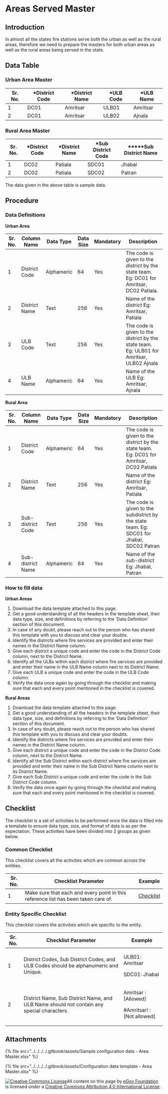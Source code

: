# Areas Served Master

## Introduction <a href="#introduction" id="introduction"></a>

In almost all the states fire stations serve both the urban as well as the rural areas, therefore we need to prepare the masters for both urban areas as well as the rural areas being served in the state.

## Data Table <a href="#data-table" id="data-table"></a>

### Urban Area Master <a href="#urban-area-master" id="urban-area-master"></a>

| Sr. No. | \*District Code | \*District Name | \*ULB Code | \*ULB Name |
| ------- | --------------- | --------------- | ---------- | ---------- |
| 1       | DC01            | Amritsar        | ULB01      | Amritsar   |
| 2       | DC01            | Amritsar        | ULB02      | Ajnala     |

### Rural Area Master <a href="#rural-area-master" id="rural-area-master"></a>

| Sr. No. | \*District Code | \*District Name | \*Sub District Code | \*\*\*\*\*Sub District Name |
| ------- | --------------- | --------------- | ------------------- | --------------------------- |
| 1       | DC02            | Patiala         | SDC01               | Jhabal                      |
| 2       | DC02            | Patiala         | SDC02               | Patran                      |

The data given in the above table is sample data.

## Procedure <a href="#procedure" id="procedure"></a>

### Data Definitions <a href="#data-definitions" id="data-definitions"></a>

**Urban Area**

| Sr. No. | Column Name   | Data Type  | Data Size | Mandatory | Description                                                                               |
| ------- | ------------- | ---------- | --------- | --------- | ----------------------------------------------------------------------------------------- |
| 1       | District Code | Alphameric | 64        | Yes       | The code is given to the district by the state team. Eg: DC01 for Amritsar, DC02 Patiala. |
| 2       | District Name | Text       | 256       | Yes       | Name of the district Eg: Amritsar, Patiala                                                |
| 3       | ULB Code      | Text       | 256       | Yes       | The code is given to the district by the state team. Eg: ULB01 for Amritsar, ULB02 Ajnala |
| 4       | ULB Name      | Alphameric | 64        | Yes       | Name of the ULB Eg: Amritsar, Ajnala                                                      |

**Rural Area**

| Sr. No. | Column Name       | Data Type  | Data Size | Mandatory | Description                                                                                |
| ------- | ----------------- | ---------- | --------- | --------- | ------------------------------------------------------------------------------------------ |
| 1       | District Code     | Alphameric | 64        | Yes       | The code is given to the district by the state team. Eg: DC01 for Amritsar, DC02 Patiala   |
| 2       | District Name     | Text       | 256       | Yes       | Name of the district Eg: Amritsar, Patiala                                                 |
| 3       | Sub-district Code | Text       | 256       | Yes       | The code is given to the subdistrict by the state team. Eg: SDC01 for Jhabal, SDC02 Patran |
| 4       | Sub-district Name | Alphameric | 64        | Yes       | Name of the sub-district Eg: Jhabal, Patran                                                |

### How to fill data <a href="#how-to-fill-data" id="how-to-fill-data"></a>

**Urban Areas**

1. Download the data template attached to this page.
2. Get a good understanding of all the headers in the template sheet, their data type, size, and definitions by referring to the ‘Data Definition’ section of this document.
3. In case of any doubt, please reach out to the person who has shared this template with you to discuss and clear your doubts.
4. Identify the districts where fire services are provided and enter their names in the District Name column.
5. Give each district a unique code and enter the code in the District Code column, next to the District Name.
6. Identify all the ULBs within each district where fire services are provided and enter their name in the ULB Name column next to its District Name.
7. Give each ULB a unique code and enter the code in the ULB Code column.
8. Verify the data once again by going through the checklist and making sure that each and every point mentioned in the checklist is covered.

**Rural Areas**

1. Download the data template attached to this page.
2. Get a good understanding of all the headers in the template sheet, their data type, size, and definitions by referring to the ‘Data Definition’ section of this document.
3. In case of any doubt, please reach out to the person who has shared this template with you to discuss and clear your doubts.
4. Identify the districts where fire services are provided and enter their names in the District Name column.
5. Give each district a unique code and enter the code in the District Code column, next to the District Name.
6. Identify all the Sub District within each district where fire services are provided and enter their name in the Sub District Name column next to its District Name.
7. Give each Sub District a unique code and enter the code in the Sub District Code column.
8. Verify the data once again by going through the checklist and making sure that each and every point mentioned in the checklist is covered.

## Checklist <a href="#checklist" id="checklist"></a>

The checklist is a set of activities to be performed once the data is filled into a template to ensure data type, size, and format of data is as per the expectation. These activities have been divided into 2 groups as given below.

### Common Checklist <a href="#common-checklist" id="common-checklist"></a>

This checklist covers all the activities which are common across the entities.

| Sr. No. | Checklist Parameter                                                                | Example                                                                                     |
| ------- | ---------------------------------------------------------------------------------- | ------------------------------------------------------------------------------------------- |
| 1       | Make sure that each and every point in this reference list has been taken care of. | ​[Checklist](https://digit-discuss.atlassian.net/wiki/spaces/DO/pages/502203140/Checklist)​ |

### Entity Specific Checklist <a href="#entity-specific-checklist" id="entity-specific-checklist"></a>

This checklist covers the activities which are specific to the entity.

| Sr. No. | Checklist Parameter                                                                       | Example                                                      |
| ------- | ----------------------------------------------------------------------------------------- | ------------------------------------------------------------ |
| 1       | District Codes, Sub District Codes, and ULB Codes should be alphanumeric and Unique.      | <p>ULB01: Amritsar</p><p>SDC01: Jhabal</p>                   |
| 2       | District Name, Sub District Name, and ULB Name should not contain any special characters. | <p>Amritsar : [Allowed]</p><p>#Amritsar! : [Not allowed]</p> |

## Attachments <a href="#attachments" id="attachments"></a>

{% file src="../../../../.gitbook/assets/Sample configuration data - Area Master.xlsx" %}

{% file src="../../../../.gitbook/assets/Configuration data template - Area Master.xlsx" %}

[![Creative Commons License](https://i.creativecommons.org/l/by/4.0/80x15.png)](http://creativecommons.org/licenses/by/4.0/)All content on this page by [eGov Foundation ](https://egov.org.in/)is licensed under a [Creative Commons Attribution 4.0 International License](http://creativecommons.org/licenses/by/4.0/).

